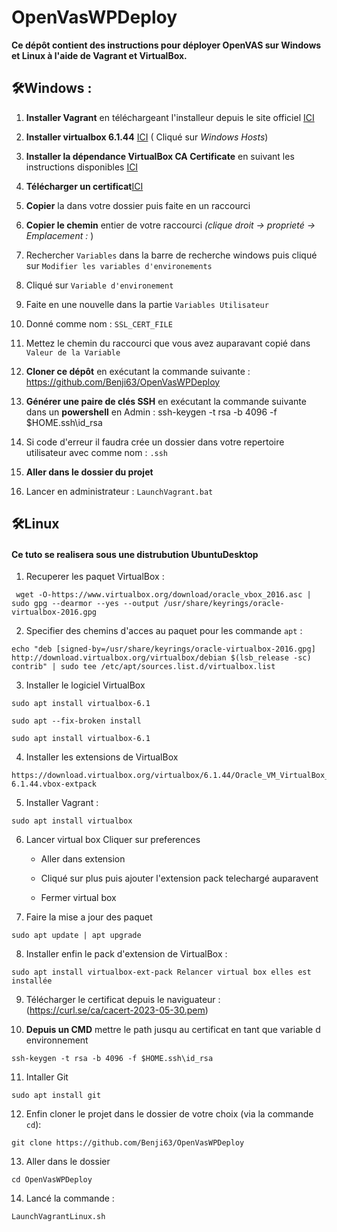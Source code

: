 # OpenVasWPDeploy
**Ce dépôt contient des instructions pour déployer OpenVAS sur Windows et Linux à l'aide de Vagrant et VirtualBox.**

## 🛠️Windows : 


1.  **Installer Vagrant** en téléchargeant l'installeur depuis le site officiel [ICI](https://developer.hashicorp.com/vagrant/downloads?product_intent=vagrant)

2. **Installer virtualbox 6.1.44** [ICI](https://www.virtualbox.org/wiki/Download_Old_Builds_6_1) ( Cliqué sur *Windows Hosts*)

3. **Installer la dépendance VirtualBox CA Certificate** en suivant les instructions disponibles [ICI](https://download.virtualbox.org/virtualbox/6.1.44/Oracle_VM_VirtualBox_Extension_Pack-6.1.44.vbox-extpack)

4. **Télécharger un certificat**[ICI](https://curl.se/ca/cacert-2023-05-30.pem)

5.  **Copier**  la dans votre dossier puis faite en un raccourci 
6. **Copier le chemin** entier de votre raccourci *(clique droit -> proprieté -> Emplacement :* )

7. Rechercher `Variables` dans la barre de recherche windows puis cliqué sur `Modifier les variables d'environements`
8. Cliqué sur `Variable d'environement`
9. Faite en une nouvelle dans la partie `Variables Utilisateur`

10. Donné comme nom : `SSL_CERT_FILE `
11. Mettez le chemin du raccourci que vous avez auparavant copié dans `Valeur de la Variable`
12. **Cloner ce dépôt** en exécutant la commande suivante : https://github.com/Benji63/OpenVasWPDeploy
13. **Générer une paire de clés SSH** en exécutant la commande suivante dans un **powershell** en Admin :
ssh-keygen -t rsa -b 4096 -f $HOME.ssh\id_rsa

14. Si code d'erreur il faudra crée un dossier dans votre repertoire utilisateur avec comme nom : `.ssh`

15. **Aller dans le dossier du projet**

16. Lancer en administrateur : `LaunchVagrant.bat`

## 🛠️Linux

#### Ce tuto se realisera sous une distrubution UbuntuDesktop

1. Recuperer les paquet  VirtualBox :


```
 wget -O-https://www.virtualbox.org/download/oracle_vbox_2016.asc | sudo gpg --dearmor --yes --output /usr/share/keyrings/oracle-virtualbox-2016.gpg
```


2. Specifier des chemins d'acces au paquet pour les commande `apt` :

```
echo "deb [signed-by=/usr/share/keyrings/oracle-virtualbox-2016.gpg] http://download.virtualbox.org/virtualbox/debian $(lsb_release -sc) contrib" | sudo tee /etc/apt/sources.list.d/virtualbox.list
```
3. Installer le logiciel VirtualBox

```
sudo apt install virtualbox-6.1

sudo apt --fix-broken install

sudo apt install virtualbox-6.1
```

4. Installer les extensions de VirtualBox 

```
https://download.virtualbox.org/virtualbox/6.1.44/Oracle_VM_VirtualBox_Extension_Pack-6.1.44.vbox-extpack
```
5. Installer Vagrant :

```
sudo apt install virtualbox
```

6. Lancer virtual box Cliquer sur preferences 

    - Aller dans extension 

    - Cliqué sur plus puis ajouter l'extension pack telechargé auparavent
    - Fermer virtual box

7. Faire la mise a jour des paquet 

```
sudo apt update | apt upgrade
```
8. Installer enfin le pack d'extension de VirtualBox : 
 
```
sudo apt install virtualbox-ext-pack Relancer virtual box elles est installée
```

9. Télécharger le certificat depuis le naviguateur :  (https://curl.se/ca/cacert-2023-05-30.pem)

10. **Depuis un CMD** mettre le path jusqu au certificat en tant que variable d environnement

```
ssh-keygen -t rsa -b 4096 -f $HOME.ssh\id_rsa
```
11. Intaller Git

```
sudo apt install git
```
12. Enfin cloner le projet dans le dossier de votre choix (via la commande `cd`): 

```
git clone https://github.com/Benji63/OpenVasWPDeploy
```
13. Aller dans le dossier 

```
cd OpenVasWPDeploy
```
14. Lancé la commande : 

```
LaunchVagrantLinux.sh
```



        
